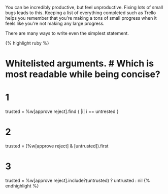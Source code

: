 You can be incredibly productive, but feel unproductive. Fixing lots of small
bugs leads to this. Keeping a list of everything completed such as Trello helps
you remember that you're making a tons of small progress when it feels like
you're not making any large progress.

There are many ways to write even the simplest statement.

{% highlight ruby %}
# Whitelisted arguments.  # Which is most readable while being concise?

# 1
trusted = %w[approve reject].find { |i| i == untrested }

# 2
trusted = (%w[approve reject] & [untrusted]).first

# 3
trusted = %w[approve reject].include?(untrusted) ? untrusted : nil
{% endhighlight %}
